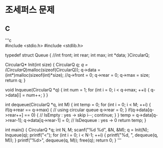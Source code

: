 # 조세퍼스 문제  

## C  

'''c  
#include <stdio.h>
#include <stdlib.h>

typedef struct Queue {
    //int front;
    int rear;
    int max;
    int *data;
}CircularQ;

CircularQ* Init(int size) {
    CircularQ *q;
    q = (CircularQ*)malloc(sizeof(CircularQ));
    q->data = (int*)malloc(sizeof(int)*size);
    //q->front = 0;
    q->rear = 0;
    q->max = size;
    return q;
}

void Inqueue(CircularQ *q) {
    int num = 1;
    for (int i = 0; i < q->max; ++i) {
        q->data[i] = num++;
    }
}

int dequeue(CircularQ *q, int M) {
    int temp = 0;
    for (int i = 0; i < M; ++i) {
        if(q->rear == q->max) { // using circular queue
            q->rear = 0;
        }
        if(q->data[q->rear++] == 0) { // IsEmpty : yes -> skip
            i--;
            continue;
        }
    }
    temp = q->data[q->rear-1];
    q->data[q->rear-1] = 0; // IsDequeue : yes -> 0
    return temp;
}

int main() {
    CircularQ *q;
    int N, M;
    scanf("%d %d", &N, &M);
    q = Init(N);
    Inqueue(q);
    printf("<");
    for (int i = 0; i < N-1; ++i) {
        printf("%d, ", dequeue(q, M));
    }
    printf("%d>", dequeue(q, M));
    free(q);
    return 0;
}
'''  
